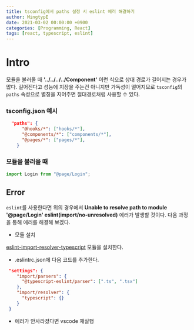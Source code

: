 ```yaml
---
title: tsconfig에서 paths 설정 시 eslint 에러 해결하기
author: MingtypE
date: 2021-03-02 00:00:00 +0900
categories: [Programming, React]
tags: [react, typescript, eslint]
---
```


# Intro

모듈을 불러올 때 **'../../../../Component'** 이런 식으로 상대 경로가 길어지는 경우가 많다. 길어진다고 성능에 지장을 주는건 아니지만 가독성이 떨어지므로 `tsconfig`의 `paths` 속성으로 별칭을 지어주면 절대경로처럼 사용할 수 있다.

### tsconfig.json 예시

```json
  "paths": {
      "@hooks/*": ["hooks/*"],
      "@components/*": ["components/*"],
      "@pages/*": ["pages/*"],
    }
```

### 모듈을 불러올 때

```ts
import Login from "@page/Login";
```

## Error

`eslint`를 사용한다면 위의 경우에서 **Unable to resolve path to module '@page/Login' eslint(import/no-unresolved)** 에러가 발생할 것이다.
다음 과정을 통해 에러를 해결해 보겠다.

- 모듈 설치

[eslint-import-resolver-typescript](https://www.npmjs.com/package/eslint-import-resolver-typescript) 모듈을 설치한다.

- .eslintrc.json에 다음 코드를 추가한다.

```json
 "settings": {
    "import/parsers": {
      "@typescript-eslint/parser": [".ts", ".tsx"]
    },
    "import/resolver": {
      "typescript": {}
    }
 }
```

- 에러가 안사라졌다면 vscode 재실행
